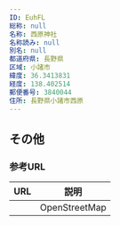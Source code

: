```yaml
---
ID: EuhFL
総称: null
名称: 西原神社
名称読み: null
別名: null
都道府県: 長野県
区域: 小諸市
緯度: 36.3413831
経度: 138.402514
郵便番号: 3840044
住所: 長野県小諸市西原
---
```


## その他

### 参考URL

| URL | 説明          |
| --- | ------------- |
|     | OpenStreetMap |
